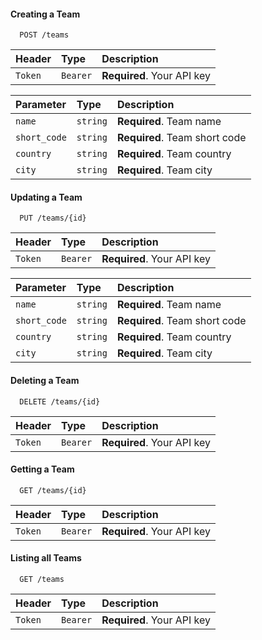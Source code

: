#### Creating a Team

```http
  POST /teams
```

| Header  | Type     | Description                |
| :------ | :------- | :------------------------- |
| `Token` | `Bearer` | **Required**. Your API key |

| Parameter    | Type     | Description                   |
| :----------- | :------- | :---------------------------- |
| `name`       | `string` | **Required**. Team name       |
| `short_code` | `string` | **Required**. Team short code |
| `country`    | `string` | **Required**. Team country    |
| `city`       | `string` | **Required**. Team city       |

#### Updating a Team

```http
  PUT /teams/{id}
```

| Header  | Type     | Description                |
| :------ | :------- | :------------------------- |
| `Token` | `Bearer` | **Required**. Your API key |

| Parameter    | Type     | Description                   |
| :----------- | :------- | :---------------------------- |
| `name`       | `string` | **Required**. Team name       |
| `short_code` | `string` | **Required**. Team short code |
| `country`    | `string` | **Required**. Team country    |
| `city`       | `string` | **Required**. Team city       |

#### Deleting a Team

```http
  DELETE /teams/{id}
```

| Header  | Type     | Description                |
| :------ | :------- | :------------------------- |
| `Token` | `Bearer` | **Required**. Your API key |

#### Getting a Team

```http
  GET /teams/{id}
```

| Header  | Type     | Description                |
| :------ | :------- | :------------------------- |
| `Token` | `Bearer` | **Required**. Your API key |

#### Listing all Teams

```http
  GET /teams
```

| Header  | Type     | Description                |
| :------ | :------- | :------------------------- |
| `Token` | `Bearer` | **Required**. Your API key |
